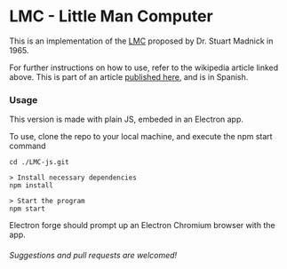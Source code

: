 # LMC - Little Man Computer
This is an implementation of the [LMC](https://en.wikipedia.org/wiki/Little_man_computer) proposed by Dr. Stuart Madnick in 1965.

For further instructions on how to use, refer to the wikipedia article linked above. This is part of an article [published here](https://filosofiadelfuturo.com/lmc/), and is in Spanish.

### Usage

This version is made with plain JS, embeded in an Electron app.

To use, clone the repo to your local machine, and execute the npm start command

```
cd ./LMC-js.git

> Install necessary dependencies
npm install

> Start the program
npm start
```

Electron forge should prompt up an Electron Chromium browser with the app.

###### Suggestions and pull requests are welcomed!
